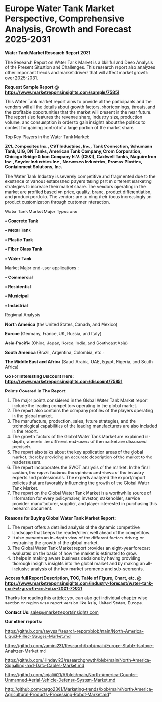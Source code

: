 # Europe Water Tank Market Perspective, Comprehensive Analysis, Growth and Forecast 2025-2031

<strong>Water Tank Market Research Report 2031</strong>

The Research Report on Water Tank Market is a Skillful and Deep Analysis of the Present Situation and Challenges. This research report also analyzes other important trends and market drivers that will affect market growth over 2025-2031.

<strong>Request Sample Report @ <a href=https://www.marketreportsinsights.com/sample/75851>https://www.marketreportsinsights.com/sample/75851</a></strong>

This Water Tank market report aims to provide all the participants and the vendors will all the details about growth factors, shortcomings, threats, and the profitable opportunities that the market will present in the near future. The report also features the revenue share, industry size, production volume, and consumption in order to gain insights about the politics to contest for gaining control of a large portion of the market share.

Top Key Players in the Water Tank Market:

<strong>ZCL Composites Inc., CST Industries, Inc., Tank Connection, Schumann Tank, UIG, DN Tanks, American Tank Company, Crom Corporation, Chicago Bridge & Iron Company N.V. (CB&I), Caldwell Tanks, Maguire Iron Inc., Snyder Industries Inc., Norwesco Industries, Promax Plastics, Containment Solutions, Inc.</strong>

The Water Tank Industry is severely competitive and fragmented due to the existence of various established players taking part in different marketing strategies to increase their market share. The vendors operating in the market are profiled based on price, quality, brand, product differentiation, and product portfolio. The vendors are turning their focus increasingly on product customization through customer interaction.

Water Tank Market Major Types are:

<strong>• Concrete Tank

• Metal Tank

• Plastic Tank

• Fiber Glass Tank

• Water Tank</strong>

Market Major end-user applications :

<strong>• Commercial

• Residential

• Municipal

• Industrial</strong>

Regional Analysis

</u><strong><b>North America</b></strong> (the United States, Canada, and Mexico)

<strong><b>Europe </b></strong>(Germany, France, UK, Russia, and Italy)

<strong><b>Asia-Pacific</b></strong> (China, Japan, Korea, India, and Southeast Asia)

<strong><b>South America</b></strong> (Brazil, Argentina, Colombia, etc.)

<strong><b>The Middle East and Africa</b></strong> (Saudi Arabia, UAE, Egypt, Nigeria, and South Africa)

<strong>Go For Interesting Discount Here: <a href=https://www.marketreportsinsights.com/discount/75851>https://www.marketreportsinsights.com/discount/75851</a></strong>

<strong>Points Covered in The Report:</strong>
<ol>
  <li>The major points considered in the Global Water Tank Market report include the leading competitors operating in the global market.</li>
  <li>The report also contains the company profiles of the players operating in the global market.</li>
  <li>The manufacture, production, sales, future strategies, and the technological capabilities of the leading manufacturers are also included in the report.</li>
  <li>The growth factors of the Global Water Tank Market are explained in-depth, wherein the different end-users of the market are discussed precisely.</li>
  <li>The report also talks about the key application areas of the global market, thereby providing an accurate description of the market to the readers/users.</li>
  <li>The report incorporates the SWOT analysis of the market. In the final section, the report features the opinions and views of the industry experts and professionals. The experts analyzed the export/import policies that are favorably influencing the growth of the Global Water Tank Market.</li>
  <li>The report on the Global Water Tank Market is a worthwhile source of information for every policymaker, investor, stakeholder, service provider, manufacturer, supplier, and player interested in purchasing this research document.</li>
</ol>
<strong>Reasons for Buying Global Water Tank Market Report:</strong>

<ol>
  <li>The report offers a detailed analysis of the dynamic competitive landscape that keeps the reader/client well ahead of the competitors.</li>
  <li>It also presents an in-depth view of the different factors driving or restraining the growth of the global market.</li>
  <li>The Global Water Tank Market report provides an eight-year forecast evaluated on the basis of how the market is estimated to grow.</li>
  <li>It helps in making aware business decisions by having providing thorough insights insights into the global market and by making an all-inclusive analysis of the key market segments and sub-segments.</li>
</ol>
<strong>Access full Report Description, TOC, Table of Figure, Chart, etc. @ <a href=https://www.marketreportsinsights.com/industry-forecast/water-tank-market-growth-and-size-2021-75851>https://www.marketreportsinsights.com/industry-forecast/water-tank-market-growth-and-size-2021-75851</a></strong>


Thanks for reading this article; you can also get individual chapter wise section or region wise report version like Asia, United States, Europe.

<strong>Contact Us:</strong>
sales@marketreportsinsights.com

<strong>Our other reports:</strong>

<a href=https://github.com/sayysaif/search-report/blob/main/North-America-Liquid-Filled-Gauges-Market.md>https://github.com/sayysaif/search-report/blob/main/North-America-Liquid-Filled-Gauges-Market.md</a>

<a href=https://github.com/yamini231/Research/blob/main/Europe-Stable-Isotope-Analyzer-Market.md>https://github.com/yamini231/Research/blob/main/Europe-Stable-Isotope-Analyzer-Market.md</a>

<a href=https://github.com/Hindavi23/researchgrowth/blob/main/North-America-Signalling-and-Data-Cables-Market.md>https://github.com/Hindavi23/researchgrowth/blob/main/North-America-Signalling-and-Data-Cables-Market.md</a>

<a href=https://github.com/anjaliiii21/A/blob/main/North-America-Counter-Unmanned-Aerial-Vehicle-Defense-System-Market.md>https://github.com/anjaliiii21/A/blob/main/North-America-Counter-Unmanned-Aerial-Vehicle-Defense-System-Market.md</a>

<a href=http://github.com/cargo2301/Marketing-trends/blob/main/North-America-Agricultural-Products-Processing-Robot-Market.md>http://github.com/cargo2301/Marketing-trends/blob/main/North-America-Agricultural-Products-Processing-Robot-Market.md</a>"
